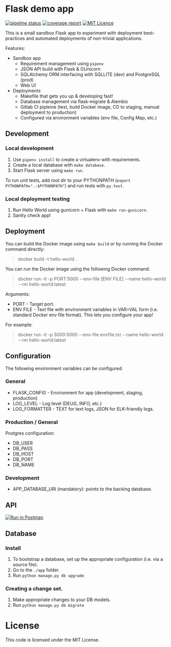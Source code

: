 # Flask demo app

[![pipeline status](https://gitlab.com/hamsterwheel/hello-world/badges/master/pipeline.svg)](https://gitlab.com/hamsterwheel/hello-world/commits/master) [![coverage report](https://gitlab.com/hamsterwheel/hello-world/badges/master/coverage.svg)](https://gitlab.com/hamsterwheel/hello-world/commits/master) [![MIT Licence](https://badges.frapsoft.com/os/mit/mit.svg?v=103)](https://opensource.org/licenses/mit-license.php)

This is a small sandbox Flask app to experiment with deployment best-practices and automated deployments
of non-trivial applications.

Features:
* Sandbox app
	* Requirement management using `pipenv`
	* JSON API build with Flask & GUnicorn
	* SQLAlchemy ORM interfacing with SQLLITE (dev) and PostgreSQL (prod)
	* Web UI
* Deployments
	* Makefile that gets you up & developing fast!
	* Database management via flask-migrate & Alembic
	* Gitlab CI pipleine (test, build Docker image, CD to staging, manual deployment to production)
	* Configured via environment variables (env file, Config Map, etc.)

## Development

### Local development
1. Use `pipenv install` to create a virtualenv with requirements.
2. Create a local database with `make database`.
3. Start Flask server using `make run`.

To run unit tests, add root dir to your PYTHONPATH (`export PYTHONPATH=".:$PYTHONPATH"`) and run tests with `py.test`.

### Local deployment testing
1. Run Hello World using gunicorn + Flask with `make run-gunicorn`.
2. Sanity check app!

## Deployment

You can build the Docker image using `make build` or by running the Docker command directly:

> docker build -t hello-world .

You can run the Docker image using the following Docker command:

> docker run -it -p PORT:5000 --env-file [ENV FILE] --name hello-world --rm  hello-world:latest

Arguments:
* PORT - Target port.
* ENV FILE - Text file with environment variables in VAR=VAL form (i.e. standard Docker env file format).  This lets you configure your app!

For example:
> docker run -it -p 5000:5000 --env-file envfile.txt --name hello-world --rm  hello-world:latest

## Configuration

The following environment variables can be configured:

### General
* FLASK_CONFIG - Environment for app (development, staging, production)
* LOG_LEVEL - Log level (DEUG, INFO, etc.)
* LOG_FORMATTER - TEXT for text logs, JSON for ELK-friendly logs.

### Production / General

Postgres configuration:
* DB_USER
* DB_PASS
* DB_HOST
* DB_PORT
* DB_NAME

### Development
* APP_DATABASE_URI (mandatory): points to the backing database.

## API

[![Run in Postman](https://run.pstmn.io/button.svg)](https://documenter.getpostman.com/view/1523535/RWTmtHSP)

## Database
### Install
1. To bootstrap a database, set up the appropriate configuration (i.e. via a source file).
2. Go to the `./app` folder.
3. Run `python manage.py db upgrade`

### Creating a change set.
1. Make appropriate changes to your DB models.
2. Run `python manage.py db migrate`

# License

This code is licensed under the MIT License.
